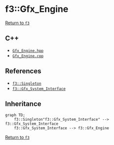 # f3::Gfx_Engine

[Return to `f3`](/docs/f3.md)

## C++

- [`Gfx_Engine.hpp`](/c++/include/Gfx_Engine.hpp)
- [`Gfx_Engine.cpp`](/c++/source/Gfx_Engine.cpp)

## References

- [`f3::Singleton`](/docs/f3/Singleton.md)
- [`f3::Gfx_System_Interface`](/docs/f3/Gfx_System_Interface.md)

## Inheritance

```mermaid
graph TD;
    f3::Singleton"f3::Gfx_System_Interface" --> f3::Gfx_System_Interface
    f3::Gfx_System_Interface --> f3::Gfx_Engine
```

[Return to `f3`](/docs/f3.md)